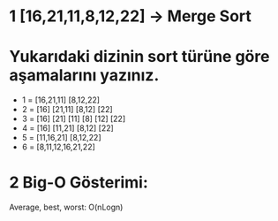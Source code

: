 # 1 [16,21,11,8,12,22] -> Merge Sort
# Yukarıdaki dizinin sort türüne göre aşamalarını yazınız.

* 1 = [16,21,11] [8,12,22]
* 2 = [16] [21,11] [8,12] [22]
* 3 = [16] [21] [11] [8] [12] [22]
* 4 = [16] [11,21] [8,12] [22]
* 5 = [11,16,21] [8,12,22]
* 6 = [8,11,12,16,21,22]

# 2 Big-O Gösterimi:

Average, best, worst: O(nLogn)